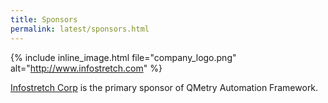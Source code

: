 ```yaml
---
title: Sponsors
permalink: latest/sponsors.html
---
```





{% include inline_image.html file="company_logo.png" alt="http://www.infostretch.com" %} 


<a href="http://www.infostretch.com" target="_blank">Infostretch Corp</a> is the primary sponsor of QMetry Automation Framework.